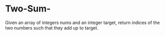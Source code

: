 # Two-Sum-
Given an array of integers nums and an integer target, return indices of the two numbers such that they add up to target.
